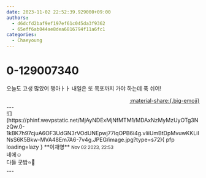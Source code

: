 ```yaml
---
date: 2023-11-02 22:52:39.929000+09:00
authors:
  - d6dcfd2baf9ef197ef61c045da3f9362
  - 65eff6ab044ae8dea6816794f11a6fc1
categories:
  - Chaeyoung
---
```


# 0-129007340

<div class="post-container" markdown="1">
<div class="content-container md-sidebar__scrollwrap" markdown="1">

오늘도 고생 많았어 챙아ㅏㅏ 내일은 또 목포까지 가야 하는데 푹 쉬어!

</div>
</div>

<div style="text-align: right;" markdown="1">
<a href="https://weverse.io/fromis9/fanpost/0-129007340" style="text-align: right;">:material-share:{.big-emoji}</a>
</div>
---

<div class="comments-container md-sidebar__scrollwrap" markdown="1">
<div class="comment" markdown="1">
<div class='id-container' markdown="1">
![](https://phinf.wevpstatic.net/MjAyNDExMjNfMTM1/MDAxNzMyMzUyOTg3NzQw.0-1kBK7h97cjuA6OF3UdGN3rVOdUNEpwj77IqOPB6i4g.vliiUmBtDpMvuwKKLiINsS6K5Bkw-MVA48Em7A6-7v4g.JPEG/image.jpg?type=s72){ pfp loading=lazy }
**<span class="artist">이채영</span>** <small>Nov 02 2023, 22:53</small><br>
</div>
<div class='comment-body' markdown="1">
네에☺️<br>다들 굿밤⭐️🌙
</div>
</div>
</div>
---
